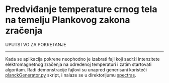 # Predviđanje temperature crnog tela na temelju Plankovog zakona zračenja

 UPUTSTVO ZA POKRETANJE  <br/><hr/>

Kada se aplikacija pokrene neophodno je izabrati fajl koji 
sadrži intenzitete elektromagnetnog zračenja na određenoj 
temperaturi i zatim startovati algoritam. Radi demonstracije 
fajlovi su unapred generisani koristeći [planckGenerator.py](generator/planckGenerator.py) 
skript, i nalaze se u direktorijumu [spectras](spectras).
